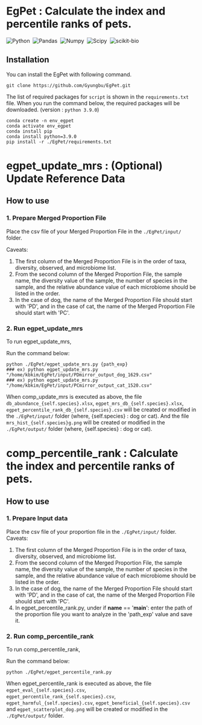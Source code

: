 # EgPet : Calculate the index and percentile ranks of pets.

![Python](https://img.shields.io/badge/Python-v3.9.0-blue.svg?style=flat&logo=python)&nbsp;
![Pandas](https://img.shields.io/badge/pandas-v2.0.1-blue.svg?style=flat&logo=pandas)&nbsp;
![Numpy](https://img.shields.io/badge/NumPy-v1.24.3-blue.svg?style=flat&logo=numpy)&nbsp;
![Scipy](https://img.shields.io/badge/SciPy-v1.10.1-blue.svg?style=flat&logo=scipy)&nbsp;
![scikit-bio](https://img.shields.io/badge/scikit_bio-grey.svg?style=flat&logo=scikit-bio)&nbsp;

## Installation

You can install the EgPet with following command.
	
	git clone https://github.com/Gyungbu/EgPet.git
 
The list of required packages for `script` is shown in the `requirements.txt` file. When you run the command below, the required packages will be downloaded. (version : `python 3.9.0`)
	
	conda create -n env_egpet
	conda activate env_egpet
	conda install pip  
	conda install python=3.9.0
	pip install -r ./EgPet/requirements.txt 

# egpet_update_mrs : (Optional) Update Reference Data
## How to use

### 1. Prepare Merged Proportion File
Place the csv file of your Merged Proportion File in the `./EgPet/input/` folder.

Caveats: 

1. The first column of the Merged Proportion File is in the order of taxa, diversity, observed, and microbiome list.
2. From the second column of the Merged Proportion File, the sample name, the diversity value of the sample, the number of species in the sample, and the relative abundance value of each microbiome should be listed in the order.
3. In the case of dog, the name of the Merged Proportion File should start with 'PD', and in the case of cat, the name of the Merged Proportion File should start with 'PC'.

### 2. Run egpet_update_mrs
To run egpet_update_mrs,
 
Run the command below:
  
    python ./EgPet/egpet_update_mrs.py {path_exp}
    ### ex) python egpet_update_mrs.py "/home/kbkim/EgPet/input/PDmirror_output_dog_1629.csv"
    ### ex) python egpet_update_mrs.py "/home/kbkim/EgPet/input/PCmirror_output_cat_1520.csv"
   
    
    
When comp_update_mrs is executed as above, the file `db_abundance_{self.species}.xlsx`, `egpet_mrs_db_{self.species}.xlsx`, `egpet_percentile_rank_db_{self.species}.csv` will be created or modified in the `./EgPet/input/` folder (where, {self.species} : dog or cat).
And the file `mrs_hist_{self.species}g.png` will be created or modified in the `./EgPet/output/` folder (where, {self.species} : dog or cat).


# comp_percentile_rank : Calculate the index and percentile ranks of pets.
## How to use

### 1. Prepare Input data
Place the csv file of your proportion file in the `./EgPet/input/` folder.
Caveats: 

1. The first column of the Merged Proportion File is in the order of taxa, diversity, observed, and microbiome list.
2. From the second column of the Merged Proportion File, the sample name, the diversity value of the sample, the number of species in the sample, and the relative abundance value of each microbiome should be listed in the order.
3. In the case of dog, the name of the Merged Proportion File should start with 'PD', and in the case of cat, the name of the Merged Proportion File should start with 'PC'.
4. In egpet_percentile_rank.py, under if __name__ == '__main__': enter the path of the proportion file you want to analyze in the 'path_exp' value and save it.

### 2. Run comp_percentile_rank
To run comp_percentile_rank,
 
Run the command below:

    python ./EgPet/egpet_percentile_rank.py
    

When egpet_percentile_rank is executed as above, the file `egpet_eval_{self.species}.csv`, `egpet_percentile_rank_{self.species}.csv`, `egpet_harmful_{self.species}.csv`, `egpet_beneficial_{self.species}.csv` and `egpet_scatterplot_dog.png` will be created or modified in the `./EgPet/output/` folder.


